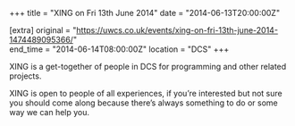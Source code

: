 +++
title = "XING on Fri 13th June 2014"
date = "2014-06-13T20:00:00Z"

[extra]
original = "https://uwcs.co.uk/events/xing-on-fri-13th-june-2014-1474489095366/"    
end_time = "2014-06-14T08:00:00Z"
location = "DCS"
+++

XING is a get-together of people in DCS for programming and other related projects.

XING is open to people of all experiences, if you’re interested but not sure you should come along because there’s always something to do or some way we can help you.

